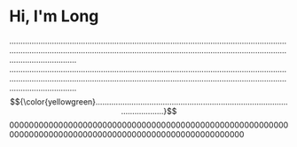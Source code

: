 # Hi, I'm Long
......................................................................................................................................................................................................................................................................................
......................................................................................................................................................................................................................................................................................
$${\color{yellowgreen}.........................................................................................................}$$
000000000000000000000000000000000000000000000000000000000000000000000000000000000000000000000000000000000
